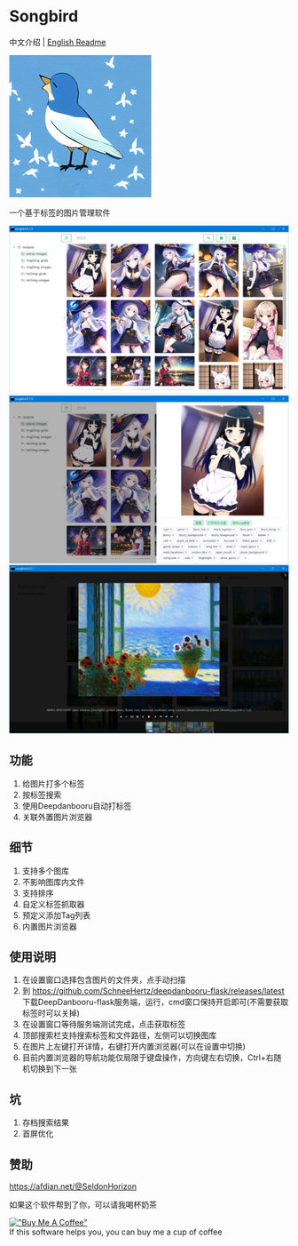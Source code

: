 # Songbird
中文介绍 | [English Readme](https://github.com/SchneeHertz/songbird/blob/master/README_EN.md)

<img src="https://raw.githubusercontent.com/SchneeHertz/songbird/master/public/icon.png" alt="icon.png" width="256"/>

一个基于标签的图片管理软件

![home.jpg](https://raw.githubusercontent.com/SchneeHertz/songbird/master/screenshots/home.jpg)
![tags.jpg](https://raw.githubusercontent.com/SchneeHertz/songbird/master/screenshots/tags.jpg)
![internalViewer.jpg](https://raw.githubusercontent.com/SchneeHertz/songbird/master/screenshots/internalViewer.jpg)

## 功能
1. 给图片打多个标签
2. 按标签搜索
3. 使用Deepdanbooru自动打标签
4. 关联外置图片浏览器

## 细节
1. 支持多个图库
2. 不影响图库内文件
3. 支持排序
4. 自定义标签抓取器
5. 预定义添加Tag列表
6. 内置图片浏览器

## 使用说明
1. 在设置窗口选择包含图片的文件夹，点手动扫描
2. 到 https://github.com/SchneeHertz/deepdanbooru-flask/releases/latest
   下载DeepDanbooru-flask服务端，运行，cmd窗口保持开启即可(不需要获取标签时可以关掉)
3. 在设置窗口等待服务端测试完成，点击获取标签
4. 顶部搜索栏支持搜索标签和文件路径，左侧可以切换图库
5. 在图片上左键打开详情，右键打开内置浏览器(可以在设置中切换)
6. 目前内置浏览器的导航功能仅局限于键盘操作，方向键左右切换，Ctrl+右随机切换到下一张

## 坑
1. 存档搜索结果
2. 首屏优化

## 赞助
https://afdian.net/@SeldonHorizon

如果这个软件帮到了你，可以请我喝杯奶茶  

[!["Buy Me A Coffee"](https://www.buymeacoffee.com/assets/img/custom_images/orange_img.png)](https://www.buymeacoffee.com/schneehertz)  
If this software helps you, you can buy me a cup of coffee